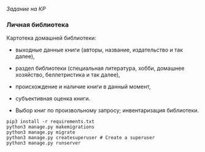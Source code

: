 *Задание на КР*

### Личная  библиотека

Картотека  домашней  библиотеки: 

* выходные  данные  книги  (авторы,  название,  издательство  и  так  далее), 

* раздел библиотеки (специальная литература, хобби, домашнее хозяйство, беллетристика  и  так  далее),

* происхождение  и  наличие  книги  в  данный момент, 
  
* субъективная  оценка  книги.  

* Выбор  книг  по  произвольному запросу; 
инвентаризация библиотеки.

```
pip3 install -r requirements.txt
python3 manage.py makemigrations
python3 manage.py migrate
python3 manage.py createsuperuser # Create a superuser
python3 manage.py runserver
